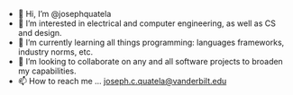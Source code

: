 - 👋 Hi, I’m @josephquatela
- 👀 I’m interested in electrical and computer engineering, as well as CS and design.
- 🌱 I’m currently learning all things programming: languages frameworks, industry norms, etc.
- 💞️ I’m looking to collaborate on any and all software projects to broaden my capabilities.
- 📫 How to reach me ... joseph.c.quatela@vanderbilt.edu

<!---
josephquatela/josephquatela is a ✨ special ✨ repository because its `README.md` (this file) appears on your GitHub profile.
You can click the Preview link to take a look at your changes.
--->
